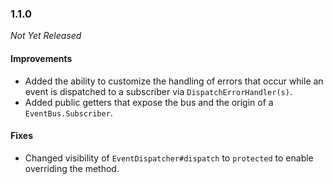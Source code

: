 ### 1.1.0

_Not Yet Released_


#### Improvements

- Added the ability to customize the handling of errors that occur while an event is dispatched to a subscriber via
  `DispatchErrorHandler(s)`.
- Added public getters that expose the bus and the origin of a `EventBus.Subscriber`.


#### Fixes

- Changed visibility of `EventDispatcher#dispatch` to `protected` to enable overriding the method.
